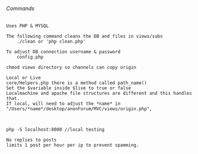 

###### Commands
    
    Uses PHP & MYSQL
    
    The following command cleans the DB and files in views/subs
        ./clean or 'php clean.php'
    
    To adjust DB connection username & password
        config.php 

    chmod views directory so channels can copy origin
    
    Local or Live
    core/Helpers.php there is a method called path_name()
    Set the $variable inside $live to true or false 
    Localmachine and apache file structures are different and this handles that.
    If local, will need to adjust the *name* in "/Users/*name*/desktop/anonForum/MVC/views/origin.php",  

    

    php -S localhost:8000 //local testing

    No replies to posts
    limits 1 post per hour per ip to prevent spamming.